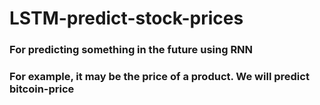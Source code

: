 # LSTM-predict-stock-prices
### For predicting something in the future using RNN
### For example, it may be the price of a product. We will predict bitcoin-price
